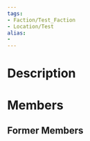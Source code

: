 ```yaml
---
tags:
- Faction/Test_Faction
- Location/Test
alias:
- 
---
```


# Description


# Members


## Former Members


